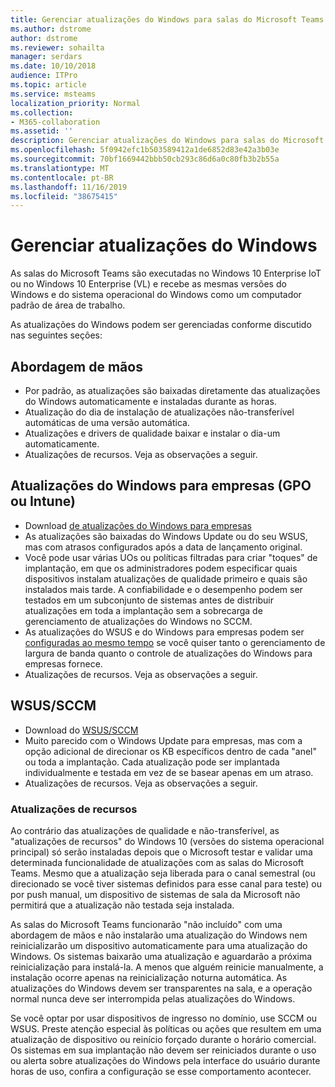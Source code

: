 ```yaml
---
title: Gerenciar atualizações do Windows para salas do Microsoft Teams
ms.author: dstrome
author: dstrome
ms.reviewer: sohailta
manager: serdars
ms.date: 10/10/2018
audience: ITPro
ms.topic: article
ms.service: msteams
localization_priority: Normal
ms.collection:
- M365-collaboration
ms.assetid: ''
description: Gerenciar atualizações do Windows para salas do Microsoft Teams
ms.openlocfilehash: 5f0942efc1b503589412a1de6852d83e42a3b03e
ms.sourcegitcommit: 70bf1669442bbb50cb293c86d6a0c80fb3b2b55a
ms.translationtype: MT
ms.contentlocale: pt-BR
ms.lasthandoff: 11/16/2019
ms.locfileid: "38675415"
---
```

# <a name="manage-windows-updates"></a>Gerenciar atualizações do Windows

As salas do Microsoft Teams são executadas no Windows 10 Enterprise IoT ou no Windows 10 Enterprise (VL) e recebe as mesmas versões do Windows e do sistema operacional do Windows como um computador padrão de área de trabalho.

As atualizações do Windows podem ser gerenciadas conforme discutido nas seguintes seções:

## <a name="hands-off-approach"></a>Abordagem de mãos 

- Por padrão, as atualizações são baixadas diretamente das atualizações do Windows automaticamente e instaladas durante as horas.
- Atualização do dia de instalação de atualizações não-transferível automáticas de uma versão automática.
- Atualizações e drivers de qualidade baixar e instalar o dia-um automaticamente.
- Atualizações de recursos. Veja as observações a seguir.

## <a name="windows-updates-for-business-gpo-or-intune"></a>Atualizações do Windows para empresas (GPO ou Intune)  

- Download [de atualizações do Windows para empresas](https://docs.microsoft.com/windows/deployment/update/waas-manage-updates-wufb)
- As atualizações são baixadas do Windows Update ou do seu WSUS, mas com atrasos configurados após a data de lançamento original.
- Você pode usar várias UOs ou políticas filtradas para criar "toques" de implantação, em que os administradores podem especificar quais dispositivos instalam atualizações de qualidade primeiro e quais são instalados mais tarde. A confiabilidade e o desempenho podem ser testados em um subconjunto de sistemas antes de distribuir atualizações em toda a implantação sem a sobrecarga de gerenciamento de atualizações do Windows no SCCM.
- As atualizações do WSUS e do Windows para empresas podem ser [configuradas ao mesmo tempo](https://docs.microsoft.com/windows/deployment/update/waas-integrate-wufb) se você quiser tanto o gerenciamento de largura de banda quanto o controle de atualizações do Windows para empresas fornece.
- Atualizações de recursos. Veja as observações a seguir.

## <a name="wsussccm"></a>WSUS/SCCM

- Download do [WSUS/SCCM](https://docs.microsoft.com/windows/deployment/update/waas-manage-updates-configuration-manager)
- Muito parecido com o Windows Update para empresas, mas com a opção adicional de direcionar os KB específicos dentro de cada "anel" ou toda a implantação. Cada atualização pode ser implantada individualmente e testada em vez de se basear apenas em um atraso.
- Atualizações de recursos. Veja as observações a seguir.

### <a name="feature-updates"></a>Atualizações de recursos

Ao contrário das atualizações de qualidade e não-transferível, as "atualizações de recursos" do Windows 10 (versões do sistema operacional principal) só serão instaladas depois que o Microsoft testar e validar uma determinada funcionalidade de atualizações com as salas do Microsoft Teams. Mesmo que a atualização seja liberada para o canal semestral (ou direcionado se você tiver sistemas definidos para esse canal para teste) ou por push manual, um dispositivo de sistemas de sala da Microsoft não permitirá que a atualização não testada seja instalada.

As salas do Microsoft Teams funcionarão "não incluído" com uma abordagem de mãos e não instalarão uma atualização do Windows nem reinicializarão um dispositivo automaticamente para uma atualização do Windows. Os sistemas baixarão uma atualização e aguardarão a próxima reinicialização para instalá-la. A menos que alguém reinicie manualmente, a instalação ocorre apenas na reinicialização noturna automática. As atualizações do Windows devem ser transparentes na sala, e a operação normal nunca deve ser interrompida pelas atualizações do Windows.

Se você optar por usar dispositivos de ingresso no domínio, use SCCM ou WSUS. Preste atenção especial às políticas ou ações que resultem em uma atualização de dispositivo ou reinício forçado durante o horário comercial. Os sistemas em sua implantação não devem ser reiniciados durante o uso ou alerta sobre atualizações do Windows pela interface do usuário durante horas de uso, confira a configuração se esse comportamento acontecer.